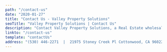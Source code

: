 ```yaml
---
path: "/contact-us"
date: "2020-01-27"
title: "Contact Us - Valley Property Solutions"
seoTitle: "Valley Property Solutions | Contact Us" 
description: "Contact Valley Property Solutions, a Real Estate wholesale service. Take the first step in getting cash for your home."
linkto: "/contact-us"
template: "contactUs"
address: "‭(530) 446-2271  ‬‬|  21975 Stoney Creek Pl Cottonwood, CA 96022"
---
```


